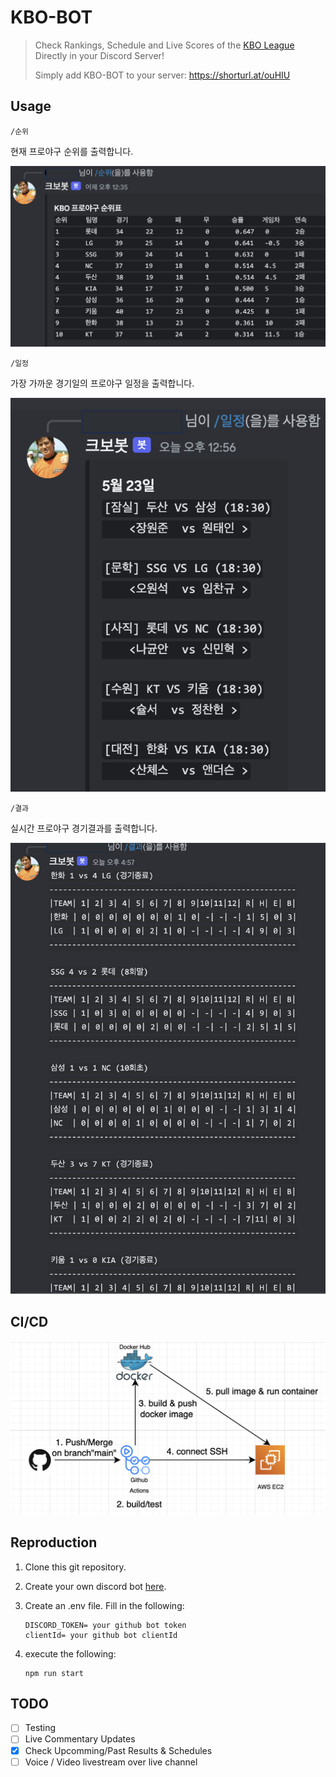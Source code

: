 # KBO-BOT

> Check Rankings, Schedule and Live Scores of the [KBO League](https://www.koreabaseball.com/) Directly in your Discord Server!
>
> Simply add KBO-BOT to your server: https://shorturl.at/ouHIU



## Usage

```
/순위
```

현재 프로야구 순위를 출력합니다.

![순위](./images/ranking.png)



```
/일정
```

가장 가까운 경기일의 프로야구 일정을 출력합니다.

![일정](./images/schedule.png)



```
/결과
```

실시간 프로야구 경기결과를 출력합니다.

![결과](./images/result.png)



## CI/CD

![CI/CD](./images/CICD.png)



## Reproduction

1. Clone this git repository.

2. Create your own discord bot [here](https://discord.com/developers/applications).

3. Create an .env file. Fill in the following:

   ``````
   DISCORD_TOKEN= your github bot token
   clientId= your github bot clientId
   ``````

4. execute the following:

   ``````shell
   npm run start
   ``````



## TODO

- [ ] Testing
- [ ] Live Commentary Updates
- [x] Check Upcomming/Past Results & Schedules
- [ ] Voice / Video livestream over live channel
